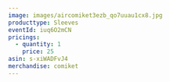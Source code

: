 ```yaml
---
image: images/aircomiket3ezb_qo7uuau1cx8.jpg
producttype: Sleeves
eventId: iuq6O2mCN
pricings:
  - quantity: 1
    price: 25
asin: s-xiWADFvJ4
merchandise: comiket
---
```

